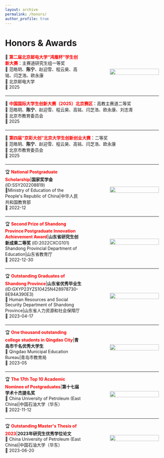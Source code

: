 ```yaml
---
layout: archive
permalink: /honors/
author_profile: true
---
```



# Honors & Awards

<div style="display: flex; align-items: center; margin-bottom: 20px;">
  <div style="flex: 1;">
    🥇 <b><span style="color:red;">第二届北京邮电大学“鸿雁杯”学生创新大赛</span></b>：主赛道研究生组一等奖<br>
    👥 范皓玥、<b>陈宁</b>、赵迎雪、程云昊、高铭、闫芝浩、欧永康<br>
    📍 北京邮电大学<br>
    📅 2025
  </div>
  <div style="flex: 1; text-align: right;">
    <img src="https://i.postimg.cc/9QQf7kbX/test1.png" width="80%">
  </div>
</div>

---

<div style="display: flex; align-items: center; margin-bottom: 20px;">
  <div style="flex: 1;">
    🥈 <b><span style="color:red;">中国国际大学生创新大赛（2025）北京赛区</span></b>：高教主赛道二等奖<br>
    👥 范皓玥、<b>陈宁</b>、赵迎雪、程云昊、高铭、闫芝浩、欧永康、刘志青<br>
    📍 北京市教育委员会<br>
    📅 2025
  </div>
</div>

---

<div style="display: flex; align-items: center; margin-bottom: 20px;">
  <div style="flex: 1;">
    🥈 <b><span style="color:red;">第四届“京彩大创”北京大学生创新创业大赛</span></b>：二等奖<br>
    👥 范皓玥、<b>陈宁</b>、赵迎雪、程云昊、高铭、闫芝浩、欧永康<br>
    📍 北京市教育委员会<br>
    📅 2025
  </div>
</div>

---

<div style="display: flex; align-items: center; margin-bottom: 20px;">
  <div style="flex: 1;">
    🏆 <b><span style="color:red;">National Postgraduate Scholarship</span></b>|<b>国家奖学金</b> (ID:SSY202208819)<br>
    📍Ministry of Education of the People's Republic of China|中华人民共和国教育部<br>
    📅 2022-12
  </div>
  <div style="flex: 1; text-align: right;">
    <img src="https://i.postimg.cc/7Yt0xKDh/zhengshu1.png" width="80%">
  </div>
</div>

---

<div style="display: flex; align-items: center; margin-bottom: 20px;">
  <div style="flex: 1;">
    🏆 <b><span style="color:red;">Second Prize of Shandong Province Postgraduate Innovation Achievement Award</span></b>|<b>山东省研究生创新成果二等奖</b> (ID:2022CXCG101)<br>
     Shandong Provincial Department of Education|山东省教育厅<br>
    📅 2022-12-30
  </div>
  <div style="flex: 1; text-align: right;">
    <img src="https://i.postimg.cc/PfwXZgVF/image.png" width="80%">
  </div>
</div>

---

<div style="display: flex; align-items: center; margin-bottom: 20px;">
  <div style="flex: 1;">
    🏆 <b><span style="color:red;">Outstanding Graduates of Shandong Province</span></b>|<b>山东省优秀毕业生</b> (ID:GXYP23YZS10425N428978730-8E94A390E3)<br>
    📍 Human Resources and Social Security Department of Shandong Province|山东省人力资源和社会保障厅<br>
    📅 2023-04-17
  </div>
  <div style="flex: 1; text-align: right;">
    <img src="https://i.postimg.cc/m24s9tHt/image.png" width="80%">
  </div>
</div>

---

<div style="display: flex; align-items: center; margin-bottom: 20px;">
  <div style="flex: 1;">
    🏆 <b><span style="color:red;">One thousand outstanding college students in Qingdao City</span></b>|<b>青岛市千名优秀大学生</b><br>
    📍 Qingdao Municipal Education Bureau|青岛市教育局<br>
    📅 2023-05
  </div>
  <div style="flex: 1; text-align: right;">
    <img src="https://i.postimg.cc/9QJCCCzz/image.png" width="80%">
  </div>
</div>

---

<div style="display: flex; align-items: center; margin-bottom: 20px;">
  <div style="flex: 1;">
    🏆 <b><span style="color:red;">The 17th Top 10 Academic Nominee of Postgraduates</span></b>|<b>第十七届学术十杰提名奖</b><br>
    📍 China University of Petroleum (East China)|中国石油大学（华东）<br>
    📅 2022-11-12
  </div>
  <div style="flex: 1; text-align: right;">
    <img src="https://i.postimg.cc/y6gdjgxj/2022.png" width="80%">
  </div>
</div>

---

<div style="display: flex; align-items: center; margin-bottom: 20px;">
  <div style="flex: 1;">
    🏆 <b><span style="color:red;">Outstanding Master's Thesis of 2023</span></b>|<b>2023年研究生优秀学位论文</b><br>
    📍 China University of Petroleum (East China)|中国石油大学（华东）<br>
    📅 2023-06-20
  </div>
  <div style="flex: 1; text-align: right;">
    <img src="https://i.postimg.cc/NfCdcnBB/image.png" width="80%">
  </div>
</div>
